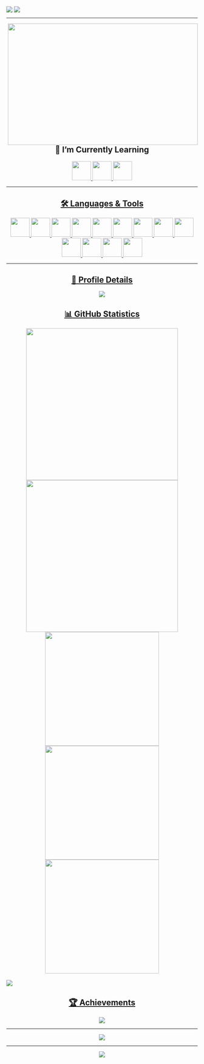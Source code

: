<img align="center" src="https://github.com/hafiz-muhammad/hafiz-muhammad/blob/main/svg-files/wave-top.svg">

<img align="center" src="https://readme-typing-svg.herokuapp.com?size=69&color=FFFFFF&background=2e3440&center=true&vCenter=true&center=true&vCenter=true&width=1100&height=100&lines=Hello+there+%F0%9F%91%8B%2C+I'm+Hafiz!">

<hr>

<img align="right" width="500" height="320" src="https://media2.giphy.com/media/qgQUggAC3Pfv687qPC/giphy.gif?cid=ecf05e47q641khfg91am7sfydtn4rcbgvpi9xspkkm6rotxx&rid=giphy.gif&ct=g">

<h2 align="center"> 🌱 I’m Currently Learning </h2>
<p align="center">
   <a href="https://www.python.org/"><img height="50" src="https://github.com/hafiz-muhammad/hafiz-muhammad/blob/main/png-files/Python.png">
   <a href="https://html.spec.whatwg.org/"><img height="50" src="https://github.com/hafiz-muhammad/hafiz-muhammad/blob/main/png-files/HTML5.png">
   <a href="https://www.w3.org/TR/CSS/#css"><img height="50" src="https://github.com/hafiz-muhammad/hafiz-muhammad/blob/main/png-files/CSS.png">
</p>

<hr>

<h2 align="center"> 🛠️ Languages & Tools </h2>
<p align="center">
   <a href="https://www.python.org/"><img height="50" src="https://github.com/hafiz-muhammad/hafiz-muhammad/blob/main/png-files/Python.png">
   <a href="https://html.spec.whatwg.org/"><img height="50" src="https://github.com/hafiz-muhammad/hafiz-muhammad/blob/main/png-files/HTML5.png">
   <a href="https://www.w3.org/TR/CSS/#css"><img height="50" src="https://github.com/hafiz-muhammad/hafiz-muhammad/blob/main/png-files/CSS.png">
   <a href="https://getfedora.org/"><img height="50" src="https://github.com/hafiz-muhammad/hafiz-muhammad/blob/main/png-files/Fedora.png">
   <a href="https://www.raspberrypi.org/"><img height="50" src="https://github.com/hafiz-muhammad/hafiz-muhammad/blob/main/png-files/Raspberry-Pi.png">
   <a href="https://www.kernel.org/"><img height="50" src="https://github.com/hafiz-muhammad/hafiz-muhammad/blob/main/png-files/Tux.png">
   <a href="https://wiki.gnome.org/Apps/Terminal"><img height="50" src="https://github.com/hafiz-muhammad/hafiz-muhammad/blob/main/png-files/GNOME-Terminal.png">
   <a href="https://github.com/"><img height="50" src="https://github.com/hafiz-muhammad/hafiz-muhammad/blob/main/png-files/Octocat.png">
   <a href="https://vscodium.com/"><img height="50" src="https://github.com/hafiz-muhammad/hafiz-muhammad/blob/main/png-files/VSCodium.png">
   <a href="https://www.virtualbox.org/"><img height="50"src="https://github.com/hafiz-muhammad/hafiz-muhammad/blob/main/png-files/VirtualBox.png">
   <a href="https://wiki.gnome.org/Apps/Boxes"><img height="50" src="https://github.com/hafiz-muhammad/hafiz-muhammad/blob/main/png-files/GNOME-Boxes.png">
   <a href="https://syncthing.net/"><img height="50" src="https://github.com/hafiz-muhammad/hafiz-muhammad/blob/main/png-files/Syncthing.png"> 
   <a href="https://www.gimp.org/"><img height="50" src="https://github.com/hafiz-muhammad/hafiz-muhammad/blob/main/png-files/GIMP.png">
</p>

<hr>

<h2 align="center"> 🔎 Profile Details</h2>
<p align="center">
  <img heigth="180em" src="http://github-profile-summary-cards.vercel.app/api/cards/profile-details?username=hafiz-muhammad&theme=nord_dark">
</p>

<h2 align="center"> 📊 GitHub Statistics </h2>
<p align="center">
<div align=center>
  <img width="400" src="https://github-readme-stats.vercel.app/api?username=hafiz-muhammad&show_icons=true&theme=nord&hide_border=true&include_all_commits=true&count_private=true">
  <img width="400" src="https://github-readme-streak-stats.herokuapp.com?user=hafiz-muhammad&theme=nord&hide_border=true&date_format=M%20j%5B%2C%20Y%5D">
  <img width="300" src="http://github-profile-summary-cards.vercel.app/api/cards/productive-time?username=hafiz-muhammad&theme=nord_dark&utcOffset=8">
  <img width="300" src="http://github-profile-summary-cards.vercel.app/api/cards/most-commit-language?username=hafiz-muhammad&theme=nord_dark">
  <img width="300" src="http://github-profile-summary-cards.vercel.app/api/cards/repos-per-language?username=hafiz-muhammad&theme=nord_dark">
</div>
<br>
 <img src="https://activity-graph.herokuapp.com/graph?username=hafiz-muhammad&hide_border=true&theme=nord">
</p>

<h2 align="center"> 🏆 Achievements </h2>
<p align="center">
 <img src="https://github-profile-trophy.vercel.app/?username=hafiz-muhammad&theme=nord">
</p> 

<hr>
      
<p align="center">
 <img src="https://github.com/hafiz-muhammad/hafiz-muhammad/blob/output/github-contribution-grid-snake.svg">
</p>

<hr>

<div align="center">
    <img src="https://komarev.com/ghpvc/?username=hafiz-muhammad&style=for-the-badge&label=Profile+views&color=blue">
</div> 
